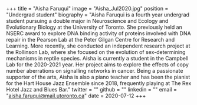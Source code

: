 +++
title = "Aisha Faruqui"
image = "Aisha_Jul2020.jpg"
position = "Undergrad student"
biography = "Aisha Faruqui is a fourth year undergrad student pursuing a double major in Neuroscience and Ecology and Evolutionary Biology at the University of Toronto. She previously held an NSERC award to explore DNA binding activity of proteins involved with DNA repair in the Pearson Lab at the Peter Gilgan Centre for Research and Learning. More recently, she conducted an independent research project at the Rollinson Lab, where she focused on the evolution of sex-determining mechanisms in reptile species. Aisha is currently a student in the Campbell Lab for the 2020-2021 year. Her project aims to explore the effects of copy number aberrations on signalling networks in cancer. Being a passionate supporter of the arts, Aisha is also a piano teacher and has been the pianist for the Hart House Jazz Ensemble since 2018, frequently playing at The Rex Hotel Jazz and Blues Bar."
twitter = ""
github = ""
linkedin = ""
email = "aisha.faruqui@mail.utoronto.ca"
date = 2020-07-12
+++